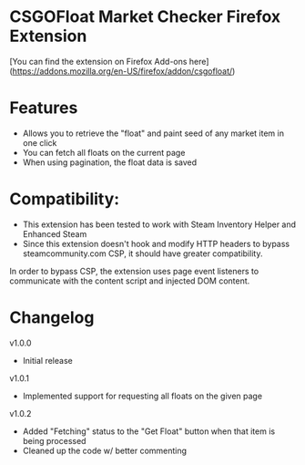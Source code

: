 # CSGOFloat Market Checker Firefox Extension

[You can find the extension on Firefox Add-ons here] (https://addons.mozilla.org/en-US/firefox/addon/csgofloat/)

# Features

* Allows you to retrieve the "float" and paint seed of any market item in one click
* You can fetch all floats on the current page
* When using pagination, the float data is saved

# Compatibility:
* This extension has been tested to work with Steam Inventory Helper and Enhanced Steam
* Since this extension doesn't hook and modify HTTP headers to bypass steamcommunity.com CSP, it should have greater compatibility.

In order to bypass CSP, the extension uses page event listeners to communicate with the content script and injected DOM content.

# Changelog

v1.0.0
* Initial release

v1.0.1
* Implemented support for requesting all floats on the given page

v1.0.2
* Added "Fetching" status to the "Get Float" button when that item is being processed
* Cleaned up the code w/ better commenting
